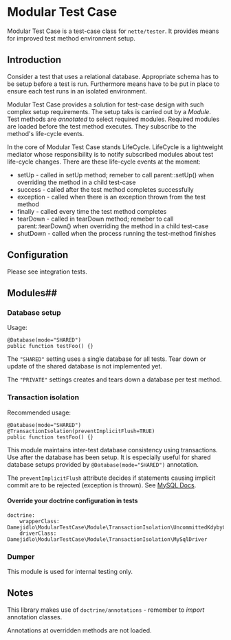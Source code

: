 # Modular Test Case #

Modular Test Case is a test-case class for `nette/tester`. It provides
means for improved test method environment setup. 

## Introduction ##
Consider a test that uses a relational database. Appropriate schema
has to be setup before a test is run. Furthermore means have to be
put in place to ensure each test runs in an isolated environment.

Modular Test Case provides a solution for test-case design with such
complex setup requirements. The setup taks is carried out by a _Module_.
Test methods are _annotated_ to select required modules. Required
modules are loaded before the test method executes. They subscribe to
the method's life-cycle events.

In the core of Modular Test Case stands LifeCycle. LifeCycle is
a lightweight mediator whose responsibility is to notify subscribed
modules about test life-cycle changes. There are these life-cycle events
at the moment:

* setUp - called in setUp method; remeber to call parent::setUp() when
overriding the method in a child test-case
* success - called after the test method completes successfully
* exception - called when there is an exception thrown from the test method
* finally - called every time the test method completes
* tearDown - called in tearDown method; remeber to call parent::tearDown() when
overriding the method in a child test-case
* shutDown - called when the process running the test-method finishes

## Configuration ##
Please see integration tests.

## Modules##
### Database setup ###
Usage:
```
@Database(mode="SHARED")
public function testFoo() {}
```

The `"SHARED"` setting uses a single database for all tests.
Tear down or update of the shared database is
not implemented yet.

The `"PRIVATE"` settings creates and tears down a database
per test method.


### Transaction isolation ###
Recommended usage:
```
@Database(mode="SHARED")
@TransactionIsolation(preventImplicitFlush=TRUE)
public function testFoo() {}
```

This module maintains inter-test database consistency using
transactions. Use after the database has been setup. It is
especially useful for shared database setups provided by
`@Database(mode="SHARED")` annotation.

The `preventImplicitFlush` attribute decides if statements
causing implicit commit are to be rejected (exception is
thrown). See [MySQL Docs](https://dev.mysql.com/doc/refman/5.7/en/implicit-commit.html). 

#### Override your doctrine configuration in tests ####
```
doctrine:
	wrapperClass: Damejidlo\ModularTestCase\Module\TransactionIsolation\UncommittedKdybyConnection
	driverClass: Damejidlo\ModularTestCase\Module\TransactionIsolation\MySqlDriver
```

### Dumper ###
This module is used for internal testing only.

## Notes ##
This library makes use of `doctrine/annotations` - remember to _import_ annotation classes.

Annotations at overridden methods are not loaded.
